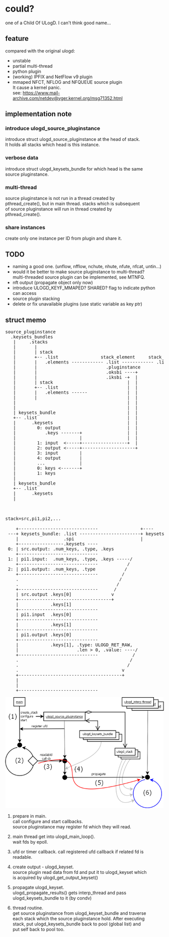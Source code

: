 could?
======
one of a Child Of ULogD. I can't think good name...


feature
-------

compared with the original ulogd:

* unstable
* partial multi-thread
* python plugin
* (working) IPFIX and NetFlow v9 plugin
* mmaped NFCT, NFLOG and NFQUEUE source plugin  
  It cause a kernel panic.  
  see: https://www.mail-archive.com/netdev@vger.kernel.org/msg71352.html


implementation note
-------------------

### introduce ulogd_source_pluginstance
  introduce struct ulogd_source_pluginstance at the head of stack.  
  It holds all stacks which head is this instance.

### verbose data
  introduce struct ulogd_keysets_bundle for which head is the same  
  source pluginstance.

### multi-thread
  source pluginstance is not run in a thread created by  
  pthread_create(), but in main thread. stacks which is subsequent  
  of source pluginstance will run in thread created by  
  pthread_create().

### share instances
  create only one instance per ID from plugin and share it.
  

TODO
----

* naming a good one. (unflow, nfflow, nchute, nhute, nfute, nfcat, untin...)
* would it be better to make source pluginstance to multi-thread?  
  multi-threaded source plugin can be implemented, see MTNFQ.
* nft output (propagate object only now)
* introduce ULOGD_KEYF_MMAPED? SHARED? flag to indicate python can access
* source plugin stacking
* delete or fix unavailable plugins (use static variable as key ptr)


struct memo
-----------

<pre>
source_pluginstance
  .keysets_bundles
   |     .stacks
   |       |
   |       | stack
   |       +-- .list                stack_element     stack_element
   |       |   .elements ------------ .list ------------ .list
   |       |                          .pluginstance
   |       |                          .oksbi ----+
   |       |                          .iksbi -+  |
   |       | stack                            |  |
   |       +-- .list                          |  |
   |       |   .elements ------               |  |
   |       |                                  |  |
   |                                          |  |
   |                                          |  |
   | keysets_bundle                           |  |
   +-- .list                                  |  |
   |      .keysets                            |  |
   |        0: output                         |  |
   |           .keys -------+                 |  |
   |                        |                 |  |
   |        1: input  <-----+-----------------+  |
   |        2: output <-----+--------------------+
   |        3: input        |
   |        4: output       |
   |        ...             |
   |        0: keys <-------+
   |        1: keys
   |
   | keysets_bundle
   +-- .list
   |      .keysets
   |



stack=src,pi1,pi2,...

    +------------------------------                +----
 ---+ keysets_bundle: .list -----------------------+ keysets_bundle: .list -- (for pool)
    |                 .spi                         |
    +-----------------.keysets ----
 0: | src.output: .num_keys, .type, .keys
    +------------------------------
 1: | pi1.input:  .num_keys, .type, .keys -----/
    +------------------------------           /
 2: | pi1.output: .num_keys, .type           /
    +------------------------------         /
    .                                      /
    .                                     /
    +------------------------------      /
    | src.output .keys[0]               v
    +-----------------------------------+
    |            .keys[1]
    +------------------------------
    | pi1.input  .keys[0]
    +------------------------------
    |            .keys[1]
    +------------------------------
    | pi1.output .keys[0]
    +------------------------------
    |            .keys[1], .type: ULOGD_RET_RAW, 
    |                      .len > 0, .value: ----/
    +------------------------------             /
    .                                          /
    .                                         /
    .                                       v
    +---------------------------------------+
    |
    |
    +------------------------------
</pre>

![to propagate](https://github.com/chamaken/ulogd2/blob/v3.x/doc/image/propagate.png "propagate")

1. prepare in main.  
   call configure and start callbacks.  
   source pluginstance may register fd which they will read.

2. main thread get into ulogd_main_loop().  
   wait fds by epoll.

3. ufd or timer callback.
   call registered ufd callback if related fd is readable.

4. create output - ulogd_keyset.  
   source plugin read data from fd and put it to ulogd_keyset which  
   is acquired by ulogd_get_output_keyset()

5. propagate ulogd_keyset.  
   ulogd_propagate_results() gets interp_thread and pass  
   ulogd_keysets_bundle to it (by condv)

6. thread routine.  
   get source pluginstance from ulogd_keyset_bundle and traverse  
   each stack which the source pluginstance hold. After executing  
   stack, put ulogd_keysets_bundle back to pool (global list) and  
   put self back to pool too.
